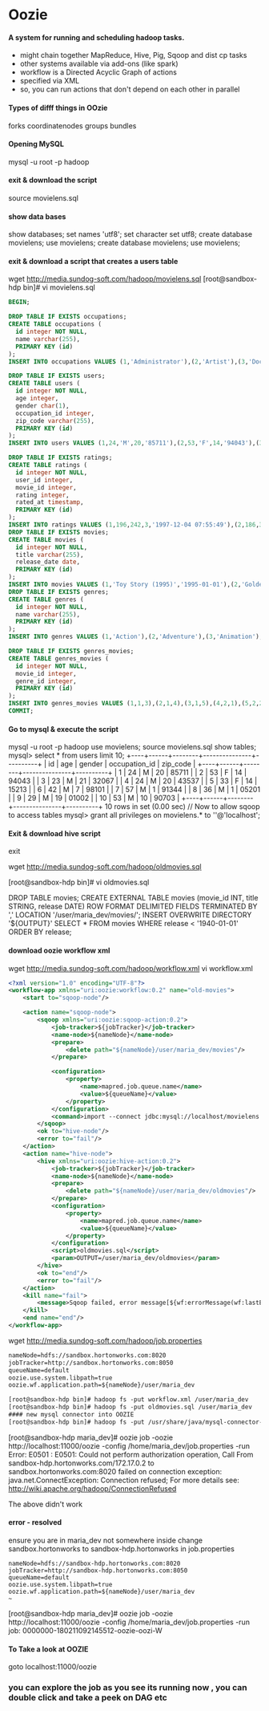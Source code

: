 # Oozie
#### A system for running and scheduling hadoop tasks.
- might chain together MapReduce, Hive, Pig, Sqoop and dist cp tasks
- other systems available via add-ons (like spark)
- workflow is a Directed Acyclic Graph of actions
- specified via XML
- so, you can run actions that don't depend on each other in parallel

#### Types of difff things in OOzie
forks
coordinatenodes
groups
bundles

#### Opening MySQL
mysql -u root -p
hadoop

#### exit & download the script
source movielens.sql

#### show data bases
show databases;
set names 'utf8';
set character set utf8;
create database movielens;
use movielens;
create database movielens;
use movielens;
#### exit & download a script that creates a users table
wget http://media.sundog-soft.com/hadoop/movielens.sql
[root@sandbox-hdp bin]# vi movielens.sql 
``` sql
BEGIN;

DROP TABLE IF EXISTS occupations;
CREATE TABLE occupations (
  id integer NOT NULL,
  name varchar(255),
  PRIMARY KEY (id)
);
INSERT INTO occupations VALUES (1,'Administrator'),(2,'Artist'),(3,'Doctor'),(4,'Educator'),(5,'Engineer'),(6,'Entertainment'),(7,'Executive'),(8,'Healthcare'),(9,'Homemaker'),(10,'Lawyer'),(11,'Librarian'),(12,'Marketing'),(13,'None'),(14,'Other'),(15,'Programmer'),(16,'Retired'),(17,'Salesman'),(18,'Scientist'),(19,'Student'),(20,'Technician'),(21,'Writer');

DROP TABLE IF EXISTS users;
CREATE TABLE users (
  id integer NOT NULL,
  age integer,
  gender char(1),
  occupation_id integer,
  zip_code varchar(255),
  PRIMARY KEY (id)
);
INSERT INTO users VALUES (1,24,'M',20,'85711'),(2,53,'F',14,'94043'),(3,23,'M',21,'32067'),(4,24,'M',20,'43537'),(5,33,'F',14,'15213'),(6,42,'M',7,'98101'),(7,57,'M',1,'91344'),(8,36,'M',1,'05201'),(9,29,'M',19,'01002'),(10,53,'M',10,'90703'),(11,39,'F',14,'30329'),(12,28,'F',14,'06405'),(13,47,'M',4,'29206'),(14,45,'M',18,'55106'),(15,49,'F',4,'97301'),(16,21,'M',6,'10309'),(17,30,'M',15,'06355'),(18,35,'F',14,'37212'),(19,40,'M',11,'02138'),(20,42,'F',9,'95660'),(21,26,'M',21,'30068'),(22,25,'M',21,'40206'),(23,30,'F',2,'48197'),(24,21,'F',2,'94533'),(25,39,'M',5,'55107'),(26,49,'M',5,'21044'),(27,40,'F',11,'30030'),(28,32,'M',21,'55369'),(29,41,'M',15,'94043'),(30,7,'M',19,'55436'),(31,24,'M',2,'10003'),(32,28,'F',19,'78741'),(33,23,'M',19,'27510'),(34,38,'F',1,'42141'),(35,20,'F',9,'42459'),(36,19,'F',19,'93117'),(37,23,'M',19,'55105')

DROP TABLE IF EXISTS ratings;
CREATE TABLE ratings (
  id integer NOT NULL,
  user_id integer,
  movie_id integer,
  rating integer,
  rated_at timestamp,
  PRIMARY KEY (id)
);
INSERT INTO ratings VALUES (1,196,242,3,'1997-12-04 07:55:49'),(2,186,302,3,'1998-04-04 11:22:22'),(3,22,377,1,'1997-11-06 23:18:36'),(4,244,51,2,'1997-11-26 21:02:03'),(5,166,346,1,'1998-02-01 21:33:16'),(6,298,474,4,'1998-01-07 06:20:06'),(7,115,265,2,'1997-12-03 09:51:28'),(8,253,465,5,'1998-04-03 10:34:27'),(9,305,451,3,'1998-02-01 01:20:17'),(10,6,86,3,'1997-12-31 13:16:53'),(11,62,257,2,'1997-11-12 14:07:14'),(12,286,1014,5,'1997-11-17 07:38:45'),(13,200,222,5,'1997-10-05 02:05:40'),(14,210,40,3,'1998-03-27 13:59:54'),(15,224,29,3,'1998-02-21 15:40:57'),(16,303,785,3,'1997-11-13 21:28:38'),(17,122,387,5,'1997-11-11 09:47:39'),(18,194,274,2,'1997-11-14 12:36:34'),(19,291,1042,4,'1997-09-21 02:42:24'),(20,234,1184,2,'1998-04-08 16:47:17'),(21,119,392,4,'1998-01-30 08:13:34'),(22,167,486,4,'1998-04-16 07:54:12'),(23,299,144,4,'1997-10-26 07:55:20'),(24,291,118,2,'1997-09-21 02:24:38'),(25,308,1,4,'1998-02-17 09:28:52'),(26,95,546,2,'1997-11-10 13:16:06'),(27,38,95,5,'1998-04-12 18:14:54'),(28,102,768,2,'1998-01-02 05:40:50'),(29,63,277,4,'1997-10-01 16:10:01'),(30,160,234,5,'1997-10-14 13:33:05'),(31,50,246,3,'1997-10-16 18:38:49'),(32,301,98,4,'1997-12-13 21:03:47'),(33,225,193,4,'1997-11-14 12:35:27'),(34,290,88,4,'1997-11-28 07:46:03'),(35,97,194,3,'1998-01-07 21:54:20'),(36,157,274,4,'1998-02-07 14:33:55'),(37,181,1081,1,'1997-11-07 20:17:03'),(38,278,603,5,'1998-03-30 14:02:10'),(39,276,796,1,'1997-09-20 14:45:32'),(40,7,32,4,'1998-03-31 05:28:52'),(41,10,16,4,'1997-10-26 10:01:17'),(42,284,304,4,'1998-01-20 12:48:42'),(43,201,979,2,'1998-01-06 11:17:13'),(44,276,564,3,'1997-09-20 14:43:25'),(45,287,327,5,'1997-09-26 21:18:36'),(46,246,201,5,'1998-01-15 19:33:14'),(47,242,1137,5,'1997-11-16 20:33:16'),(48,249,241,5,'1997-11-15 16:46:34'),(49,99,4,5,'1998-02-03 07:18:17'),(50,178,332,3,'1997-12-22 12:43:57'),(51,251,100,4,'1998-01-31 10:38:04'),(52,81,432,2,'1997-10-10 18:58:51'),(53,260,322,4,'1998-03-22 18:08:18'),(54,25,181,5,'1998-01-26 14:23:35'),(55,59,196,5,'1998-02-22 19:38:08'),(56,72,679,2,'1997-11-20 06:46:04'),(57,87,384,4,'1997-11-18 10:18:47'),(58,290,143,5,'1997-11-25 08:11:33'),(59,42,423,5,'1997-12-02 16:08:07'),(60,292,515,4,'1997-12-02 15:06:17'),(61,115,20,3,'1997-12-03 09:43:29'),(62,20,288,1,'1997-11-16 00:06:24'),(63,201,219,4,'1998-01-06 10:51:13'),(64,13,526,3,'1997-12-14 15:10:53'),(65,246,919,4,'1998-01-15 19:22:29'),(66,138,26,5,'1997-11-08 13:23:52'),(67,167,232,1,'1998-04-16 07:52:21'),(68,60,427,5,'1997-12-28 08:30:20'),(69,57,304,5,'1998-01-01 15:49:41'),(70,223,274,4,'1998-04-02 12:48:14'),(71,189,512,4,'1998-04-22 13:41:42'),(72,243,15,3,'1997-11-19 16:57:20'),(73,92,1049,1,'1998-03-18 12:10:26'),(74,246,416,3,'1998-01-15 19:57:27'),(75,194,165,4,'1997-11-14 14:32:03'),(76,241,690,2,'1998-02-11 18:11:22'),(77,178,248,4,'1997-12-22 12:52:34'),(78,254,1444,3,'1998-02-02 19:12:38'),(79,293,5,3,'1998-03-02 22:29:36'),(80,127,229,5,'1998-01-09 08:54:27'),(81,225,237,5,'1997-11-14 12:34:03'),(82,299,229,3,'1997-10-29 22:20:29'),(83,225,480,5,'1997-11-14 12:52:28'),(84,276,54,3,'1997-09-20 14:30:25'),(85,291,144,5,'1997-09-21 02:44:51'),(86,222,366,4,'1997-10-29 19:49:41'),(87,267,518,5,'1997-11-07 22:49:33'),(88,42,403,3,'1997-12-02 16:24:44'),
DROP TABLE IF EXISTS movies;
CREATE TABLE movies (
  id integer NOT NULL,
  title varchar(255),
  release_date date,
  PRIMARY KEY (id)
);
INSERT INTO movies VALUES (1,'Toy Story (1995)','1995-01-01'),(2,'GoldenEye (1995)','1995-01-01'),(3,'Four Rooms (1995)','1995-01-01'),(4,'Get Shorty (1995)','1995-01-01'),(5,'Copycat (1995)','1995-01-01'),(6,'Shanghai Triad (Yao a yao yao dao waipo qiao) (1995)','1995-01-01'),(7,'Twelve Monkeys (1995)','1995-01-01'),(8,'Babe (1995)','1995-01-01'),(9,'Dead Man Walking (1995)','1995-01-01'),(10,'Richard III (1995)','1996-01-22'),(11,'Seven (Se7en) (1995)','1995-01-01'),(12,'Usual Suspects, The (1995)','1995-08-14'),(13,'Mighty Aphrodite (1995)','1995-10-30'),(14,'Postino, Il (1994)','1994-01-01'),(15,'Mr. Holland''s Opus (1995)','1996-01-29'),(16,'French Twist (Gazon maudit) (1995)','1995-01-01'),(17,'From Dusk Till Dawn (1996)','1996-02-05'),(18,'White Balloon, The (1995)','1995-01-01'),(19,'Antonia''s Line (1995)','1995-01-01'),(20,'Angels and Insects (1995)','1995-01-01'),(21,'Muppet Treasure Island (1996)','1996-02-16'),(22,'Braveheart (1995)','1996-02-16'),(23,'Taxi Driver (1976)','1996-02-16'),(24,'Rumble in the Bronx (1995)','1996-02-23'),(25,'Birdcage, The (1996)','1996-03-08'),(26,'Brothers McMullen, The (1995)','1995-01-01'),(27,'Bad Boys (1995)','1995-01-01'),(28,'Apollo 13 (1995)','1995-01-01'),(29,'Batman Forever (1995)','1995-01-01'),(30,'Belle de jour (1967)','1967-01-01'),(31,'Crimson Tide (1995)','1995-01-01'),(32,'Crumb (1994)','1994-01-01'),(33,'Desperado (1995)','1995-01-01'),(34,'Doom Generation, The (1995)','1995-01-01'),(35,'Free Willy 2: The Adventure Home (1995)','1995-01-01'),(36,'Mad Love (1995)','1995-01-01'),(37,'Nadja (1994)','1994-01-01'),(38,'Net, The (1995)','1995-01-01'),(39,'Strange Days (1995)','1995-01-01'),(40,'To Wong Foo, Thanks for Everything! Julie Newmar (1995)','1995-01-01'),(41,'Billy Madison (1995)','1995-01-01'),(42,'Clerks (1994)','1994-01-01'),(43,'Disclosure (1994)','1994-01-01')
DROP TABLE IF EXISTS genres;
CREATE TABLE genres (
  id integer NOT NULL,
  name varchar(255),
  PRIMARY KEY (id)
);
INSERT INTO genres VALUES (1,'Action'),(2,'Adventure'),(3,'Animation'),(4,'Children''s'),(5,'Comedy'),(6,'Crime'),(7,'Documentary'),(8,'Drama'),(9,'Fantasy'),(10,'Film-Noir'),(11,'Horror'),(12,'Musical'),(13,'Mystery'),(14,'Romance'),(15,'Sci-Fi'),(16,'Thriller'),(17,'War'),(18,'Western');

DROP TABLE IF EXISTS genres_movies;
CREATE TABLE genres_movies (
  id integer NOT NULL,
  movie_id integer,
  genre_id integer,
  PRIMARY KEY (id)
);
INSERT INTO genres_movies VALUES (1,1,3),(2,1,4),(3,1,5),(4,2,1),(5,2,2),(6,2,16),(7,3,16),(8,4,1),(9,4,5),(10,4,8),(11,5,6),(12,5,8),(13,5,16),(14,6,8),(15,7,8),(16,7,15),(17,8,4),(18,8,5),(19,8,8),(20,9,8),(21,10,8),(22,10,17),(23,11,6),(24,11,16),(25,12,6),(26,12,16),(27,13,5),(28,14,8),(29,14,14),(30,15,8),(31,16,5),(32,16,14),(33,17,1),(34,17,5),(35,17,6),(36,17,11),(37,17,16),(38,18,8),(39,19,8),(40,20,8),(41,20,14),(42,21,1),(43,21,2),(44,21,5),(45,21,12),(46,21,16),(47,22,1),(48,22,8),(49,22,17),(50,23,8),(51,23,16),(52,24,1),(53,24,2),(54,24,6),(55,25,5),(56,26,5),(57,27,1),(58,28,1),(59,28,8),(60,28,16),(61,29,1),(62,29,2),(63,29,5),(64,29,6),(65,30,8),(66,31,8),(67,31,16),(68,31,17),(69,32,7),(70,33,1),(71,33,14),(72,33,16),(73,34,5),(74,34,8),(75,35,2),(76,35,4),(77,35,8),(78,36,8),(79,36,14),(80,37,8),(81,38,15),(82,38,16),(83,39,1),(84,39,6),(85,39,15),(86,40,5),(87,41,5),(88,42,5),(89,43,8),(90,43,16),(91,44,8),(92,44,16),(93,45,5),(94,45,8),(95,46,8),(96,47,5),(97,47,8),(98,48,7),(99,49,5),(100,49,14),(101,50,1),(102,50,2),(103,50,14),(104,50,15),(105,50,17),(106,51,8),(107,51,14),(108,51,17),(109,51,18),(110,52,8),(111,53,1),(112,53,16),(113,54,1),(114,54,8),(115,54,16),(116,55,6),(117,55,8),(118,55,14),(119,55,16),(120,56,6),(121,56,8),(122,57,8),(123,58,8),(124,59,8),(125,60,8),(126,61,8),(127,62,1),(128,62,2),(129,62,15),(130,63,4),(131,63,5),(132,64,8),(133,65,5),(134,65,8),(135,66,5),(136,66,14),(137,67,5),(138,68,1),(139,68,14),(140,68,16),(141,69,5),(142,69,14),(143,69,17),(144,70,5),(145,70,14),(146,71,3),(147,71,4),(148,71,12),(149,72,5),(150,72,6),(151,72,9),(152,73,1),(153,73,5),(154,73,18),(155,74,1),(156,74,5),(157,74,8),(158,75,7),(159,76,6),(160,76,8),(161,77,8),(162,77,16),(163,78,2),(164,78,4),(165,78,8),(166,79,1),(167,79,16),(168,80,1),(169,80,5),(170,80,17),(171,81,5),(172,81,14),(173,82,1),(174,82,2),(175,82,15),(176,83,5),(177,83,14),(178,84,11),(179,84,15),(180,85,5),(181,86,8),(182,87,8),(183,88,5),(184,88,14),(185,89,10),(186,89,15),(187,90,5),(188,90,14),(189,90,16),(190,91,4),(191,91,5),(192,91,12),(193,92,1),(194,92,6),(195,92,14),(196,93,5),(197,93,8)
COMMIT;
```     

#### Go to mysql & execute the script
mysql -u root -p
hadoop
use movielens;
source movielens.sql
show tables;
mysql> select * from users limit 10;
+----+------+--------+---------------+----------+
| id | age  | gender | occupation_id | zip_code |
+----+------+--------+---------------+----------+
|  1 |   24 | M      |            20 | 85711    |
|  2 |   53 | F      |            14 | 94043    |
|  3 |   23 | M      |            21 | 32067    |
|  4 |   24 | M      |            20 | 43537    |
|  5 |   33 | F      |            14 | 15213    |
|  6 |   42 | M      |             7 | 98101    |
|  7 |   57 | M      |             1 | 91344    |
|  8 |   36 | M      |             1 | 05201    |
|  9 |   29 | M      |            19 | 01002    |
| 10 |   53 | M      |            10 | 90703    |
+----+------+--------+---------------+----------+
10 rows in set (0.00 sec)
// Now to allow sqoop to access tables
mysql> grant all privileges on movielens.* to ''@'localhost';

#### Exit & download hive script
exit

wget http://media.sundog-soft.com/hadoop/oldmovies.sql

[root@sandbox-hdp bin]# vi oldmovies.sql 

DROP TABLE movies;
CREATE EXTERNAL TABLE movies (movie_id INT, title STRING, release DATE) ROW FORMAT DELIMITED FIELDS TERMINATED BY ',' LOCATION '/user/maria_dev/movies/';
INSERT OVERWRITE DIRECTORY '${OUTPUT}' SELECT * FROM movies WHERE release < '1940-01-01' ORDER BY release;

#### download oozie workflow xml
wget http://media.sundog-soft.com/hadoop/workflow.xml
vi workflow.xml
``` xml
<?xml version="1.0" encoding="UTF-8"?>
<workflow-app xmlns="uri:oozie:workflow:0.2" name="old-movies">
    <start to="sqoop-node"/>

    <action name="sqoop-node">
        <sqoop xmlns="uri:oozie:sqoop-action:0.2">
            <job-tracker>${jobTracker}</job-tracker>
            <name-node>${nameNode}</name-node>
            <prepare>
                <delete path="${nameNode}/user/maria_dev/movies"/>
            </prepare>

            <configuration>
                <property>
                    <name>mapred.job.queue.name</name>
                    <value>${queueName}</value>
                </property>
            </configuration>
            <command>import --connect jdbc:mysql://localhost/movielens --driver com.mysql.jdbc.Driver --table movies -m 1</command>
        </sqoop>
        <ok to="hive-node"/>
        <error to="fail"/>
    </action>
    <action name="hive-node">
        <hive xmlns="uri:oozie:hive-action:0.2">
            <job-tracker>${jobTracker}</job-tracker>
            <name-node>${nameNode}</name-node>
            <prepare>
                <delete path="${nameNode}/user/maria_dev/oldmovies"/>
            </prepare>
            <configuration>
                <property>
                    <name>mapred.job.queue.name</name>
                    <value>${queueName}</value>
                </property>
            </configuration>
            <script>oldmovies.sql</script>
            <param>OUTPUT=/user/maria_dev/oldmovies</param>
        </hive>
        <ok to="end"/>
        <error to="fail"/>
    </action>
    <kill name="fail">
        <message>Sqoop failed, error message[${wf:errorMessage(wf:lastErrorNode())}]</message>
    </kill>
    <end name="end"/>
</workflow-app>
```

wget http://media.sundog-soft.com/hadoop/job.properties
``` xml
nameNode=hdfs://sandbox.hortonworks.com:8020
jobTracker=http://sandbox.hortonworks.com:8050
queueName=default
oozie.use.system.libpath=true
oozie.wf.application.path=${nameNode}/user/maria_dev

[root@sandbox-hdp bin]# hadoop fs -put workflow.xml /user/maria_dev
[root@sandbox-hdp bin]# hadoop fs -put oldmovies.sql /user/maria_dev
#### new mysql connector into OOZIE
[root@sandbox-hdp bin]# hadoop fs -put /usr/share/java/mysql-connector-java.jar /user/oozie/share/lib/lib_20171110144231/sqoop


```
[root@sandbox-hdp maria_dev]# oozie job -oozie http://localhost:11000/oozie -config /home/maria_dev/job.properties -run
Error: E0501 : E0501: Could not perform authorization operation, Call From sandbox-hdp.hortonworks.com/172.17.0.2 to sandbox.hortonworks.com:8020 failed on connection exception: java.net.ConnectException: Connection refused; For more details see:  http://wiki.apache.org/hadoop/ConnectionRefused

The above didn't work
#### error - resolved
ensure you are in maria_dev not somewhere inside
change sandbox.hortonworks to sandbox-hdp.hortonworks  in job.properties
``` properties
nameNode=hdfs://sandbox-hdp.hortonworks.com:8020
jobTracker=http://sandbox-hdp.hortonworks.com:8050
queueName=default
oozie.use.system.libpath=true
oozie.wf.application.path=${nameNode}/user/maria_dev
~
```



[root@sandbox-hdp maria_dev]# oozie job -oozie http://localhost:11000/oozie -config /home/maria_dev/job.properties -run
job: 0000000-180211092145512-oozie-oozi-W

#### To Take a look at OOZIE
goto localhost:11000/oozie

### you can explore the job as you see its running now , you can double click and take a peek on DAG etc
